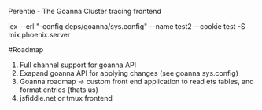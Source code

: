 Perentie - The Goanna Cluster tracing frontend 

iex --erl "-config deps/goanna/sys.config" --name test2 --cookie test -S mix phoenix.server

#Roadmap
1. Full channel support for goanna API
2. Exapand goanna API for applying changes (see goanna sys.config)
3. Goanna roadmap -> custom front end application to read ets tables, and format entries (thats us)
4. jsfiddle.net or tmux frontend 
